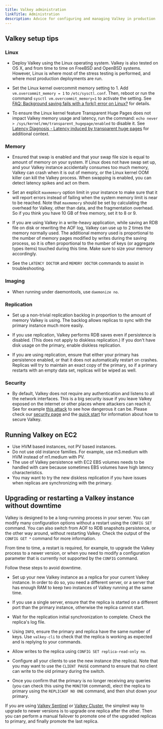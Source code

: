 ```yaml
---
title: Valkey administration
linkTitle: Administration
description: Advice for configuring and managing Valkey in production
---
```


## Valkey setup tips

### Linux

* Deploy Valkey using the Linux operating system. Valkey is also tested on OS X, and from time to time on FreeBSD and OpenBSD systems. However, Linux is where most of the stress testing is performed, and where most production deployments are run.

* Set the Linux kernel overcommit memory setting to 1. Add `vm.overcommit_memory = 1` to `/etc/sysctl.conf`. Then, reboot or run the command `sysctl vm.overcommit_memory=1` to activate the setting. See [FAQ: Background saving fails with a fork() error on Linux?](faq.md#background-saving-fails-with-a-fork-error-on-linux) for details. 

* To ensure the Linux kernel feature Transparent Huge Pages does not impact Valkey memory usage and latency, run the command: `echo never > /sys/kernel/mm/transparent_hugepage/enabled` to disable it. See [Latency Diagnosis - Latency induced by transparent huge pages](latency.md#latency-induced-by-transparent-huge-pages) for additional context. 

### Memory

* Ensured that swap is enabled and that your swap file size is equal to amount of memory on your system. If Linux does not have swap set up, and your Valkey instance accidentally consumes too much memory, Valkey can crash when it is out of memory, or the Linux kernel OOM killer can kill the Valkey process. When swapping is enabled, you can detect latency spikes and act on them.

* Set an explicit `maxmemory` option limit in your instance to make sure that it will report errors instead of failing when the system memory limit is near to be reached. Note that `maxmemory` should be set by calculating the overhead for Valkey, other than data, and the fragmentation overhead. So if you think you have 10 GB of free memory, set it to 8 or 9.

* If you are using Valkey in a write-heavy application, while saving an RDB file on disk or rewriting the AOF log, Valkey can use up to 2 times the memory normally used. The additional memory used is proportional to the number of memory pages modified by writes during the saving process, so it is often proportional to the number of keys (or aggregate types items) touched during this time. Make sure to size your memory accordingly.

* See the `LATENCY DOCTOR` and `MEMORY DOCTOR` commands to assist in troubleshooting.

### Imaging

* When running under daemontools, use `daemonize no`.

### Replication

* Set up a non-trivial replication backlog in proportion to the amount of memory Valkey is using. The backlog allows replicas to sync with the primary instance much more easily.

* If you use replication, Valkey performs RDB saves even if persistence is disabled. (This does not apply to diskless replication.) If you don't have disk usage on the primary, enable diskless replication.

* If you are using replication, ensure that either your primary has persistence enabled, or that it does not automatically restart on crashes. Replicas will try to maintain an exact copy of the primary, so if a primary restarts with an empty data set, replicas will be wiped as well.

### Security

* By default, Valkey does not require any authentication and listens to all the network interfaces. This is a big security issue if you leave Valkey exposed on the internet or other places where attackers can reach it. See for example [this attack](http://antirez.com/news/96) to see how dangerous it can be. Please check our [security page](security.md) and the [quick start](quickstart.md) for information about how to secure Valkey.

## Running Valkey on EC2

* Use HVM based instances, not PV based instances.
* Do not use old instance families. For example, use m3.medium with HVM instead of m1.medium with PV.
* The use of Valkey persistence with EC2 EBS volumes needs to be handled with care because sometimes EBS volumes have high latency characteristics.
* You may want to try the new diskless replication if you have issues when replicas are synchronizing with the primary.

## Upgrading or restarting a Valkey instance without downtime

Valkey is designed to be a long-running process in your server. You can modify many configuration options without a restart using the `CONFIG SET` command. You can also switch from AOF to RDB snapshots persistence, or the other way around, without restarting Valkey. Check the output of the `CONFIG GET *` command for more information.

From time to time, a restart is required, for example, to upgrade the Valkey process to a newer version, or when you need to modify a configuration parameter that is currently not supported by the `CONFIG` command.

Follow these steps to avoid downtime.

* Set up your new Valkey instance as a replica for your current Valkey instance. In order to do so, you need a different server, or a server that has enough RAM to keep two instances of Valkey running at the same time.

* If you use a single server, ensure that the replica is started on a different port than the primary instance, otherwise the replica cannot start.

* Wait for the replication initial synchronization to complete. Check the replica's log file.

* Using `INFO`, ensure the primary and replica have the same number of keys. Use `valkey-cli` to check that the replica is working as expected and is replying to your commands.

* Allow writes to the replica using `CONFIG SET replica-read-only no`.

* Configure all your clients to use the new instance (the replica). Note that you may want to use the `CLIENT PAUSE` command to ensure that no client can write to the old primary during the switch.

* Once you confirm that the primary is no longer receiving any queries (you can check this using the `MONITOR` command), elect the replica to primary using the `REPLICAOF NO ONE` command, and then shut down your primary.

If you are using [Valkey Sentinel](sentinel.md) or [Valkey Cluster](cluster-tutorial.md), the simplest way to upgrade to newer versions is to upgrade one replica after the other. Then you can perform a manual failover to promote one of the upgraded replicas to primary, and finally promote the last replica.
